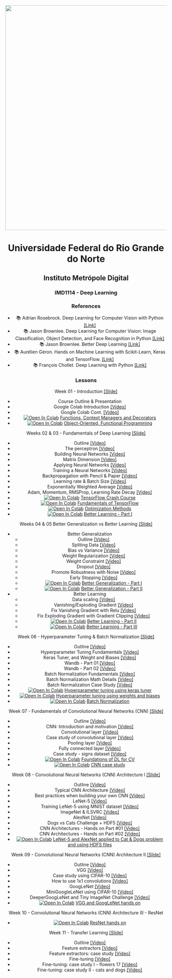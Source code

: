<center><img width="700" src="https://drive.google.com/uc?export=view&id=1-4Ug5JFs9_5tmMfnGpLanRQIWZtF6PRn"></center>
<center>


# Universidade Federal do Rio Grande do Norte
## Instituto Metrópole Digital


### IMD1114 - Deep Learning

### References


- :books: Adrian Rosebrock. Deep Learning for Computer Vision with Python [[Link]](https://www.pyimagesearch.com/)
- :books: Jason Brownlee. Deep Learning for Computer Vision: Image Classification, Object Detection, and Face Recognition in Python [[Link]](https://machinelearningmastery.com/deep-learning-for-computer-vision/)
- :books: Jason Brownlee. Better Deep Learning [[Link]](https://machinelearningmastery.com/better-deep-learning/)
- :books: Aurélien Géron. Hands on Machine Learning with Scikit-Learn, Keras and TensorFlow. [[Link]](https://www.oreilly.com/library/view/hands-on-machine-learning/9781492032632/)
- :books: François Chollet. Deep Learning with Python [[Link]](https://www.manning.com/books/deep-learning-with-python-second-edition)

### Lessons

Week 01 - Introduction [[Slide]](https://github.com/ivanovitchm/deeplearning/blob/main/week_01/Week_01.pdf)
 - Course Outline & Presentation
 - Google Colab Introduction [[Video]](https://www.loom.com/share/8a4f0d34b3cb4d9ea04b6dcf0b3d1aca)
 - Google Colab Cont. [[Video]](https://www.loom.com/share/d96cb0af7d9c4416bfe8145c93248a11)
 - [![Open In Colab](https://colab.research.google.com/assets/colab-badge.svg)](http://colab.research.google.com/github/ivanovitchm/deeplearning/blob/main/week_01/Week%20%2301%20Task%2001%20-%20Functions%2C%20Context%20Managers%20and%20Decorators.ipynb) [Functions, Context Managers and Decorators](https://github.com/ivanovitchm/deeplearning/blob/main/week_01/Week%20%2301%20Task%2001%20-%20Functions%2C%20Context%20Managers%20and%20Decorators.ipynb)
 - [![Open In Colab](https://colab.research.google.com/assets/colab-badge.svg)](http://colab.research.google.com/github/ivanovitchm/deeplearning/blob/main/week_01/Week%20%2301%20Task%2002%20-%20Object-Oriented%2C%20Functional%20Programming.ipynb) [Object-Oriented, Functional Programming](https://github.com/ivanovitchm/deeplearning/blob/main/week_01/Week%20%2301%20Task%2002%20-%20Object-Oriented%2C%20Functional%20Programming.ipynb)


Weeks 02 & 03 - Fundamentals of Deep Learning [[Slide]](https://github.com/ivanovitchm/deeplearning/blob/main/weeks_02_03/Week%20%2302%20Introduction%20to%20Deep%20Learning%20and%20TensorFlow.pdf)
 - Outline [[Video]](https://www.loom.com/share/27073e30d3494ceab94c30f771d98903)
 - The perceptron [[Video]](https://www.loom.com/share/bccf2bc2c7f24652b7b3b73825e0100f)
 - Building Neural Networks [[Video]](https://www.loom.com/share/f0ca49107b52458699210cbda8d3cb76)
 - Matrix Dimension [[Video]](https://www.loom.com/share/31862a3448f6427097e16adc773592a1)
 - Applying Neural Networks [[Video]](https://www.loom.com/share/f5ef63a357604bcebb577458cbfe85f6)
 - Training a Neural Networks [[Video]](https://www.loom.com/share/38f251f7949d4d3c99097395ab9e3b74)
 - Backpropagation with Pencil & Paper [[Video]](https://www.loom.com/share/7093fed68d7342b189ef2f9b85e93b2d)
 - Learning rate & Batch Size [[Video]](https://www.loom.com/share/183248cfec9f46a5bc0ae7ec410aa291)
 - Exponentially Weighted Average [[Video]](https://www.loom.com/share/b84b1452ab5d4193b63481910d9323b1)
 - Adam, Momentum, RMSProp, Learning Rate Decay [[Video]](https://www.loom.com/share/101a5956c6f04d31843f37c4be089978)
 - [![Open In Colab](https://colab.research.google.com/assets/colab-badge.svg)](http://colab.research.google.com/github/ivanovitchm/deeplearning/blob/main/week_02_03/Notebooks/Week%2002%20Task%2001%20-%20TensorFlow%202.x%20%2B%20Keras%20Crash%20Course.ipynb) [TensorFlow Crash Course](https://github.com/ivanovitchm/deeplearning/blob/main/weeks_02_03/Notebooks/Week%2002%20Task%2001%20-%20TensorFlow%202.x%20%2B%20Keras%20Crash%20Course.ipynb)
 - [![Open In Colab](https://colab.research.google.com/assets/colab-badge.svg)](http://colab.research.google.com/github/ivanovitchm/deeplearning/blob/main/weeks_02_03/Notebooks/Week%2002%20Task%2002%20-%20Introduction%20to%20TF.ipynb) [Fundamentals of TensorFlow](https://github.com/ivanovitchm/deeplearning/blob/main/weeks_02_03/Notebooks/Week%2002%20Task%2002%20-%20Introduction%20to%20TF.ipynb)
 - [![Open In Colab](https://colab.research.google.com/assets/colab-badge.svg)](http://colab.research.google.com/github/ivanovitchm/deeplearning/blob/main/weeks_02_03/Notebooks/Week%2002%20Task%2003%20-%20Optimization%20Methods.ipynb) [Optimization Methods](https://github.com/ivanovitchm/deeplearning/blob/main/weeks_02_03/Notebooks/Week%2002%20Task%2003%20-%20Optimization%20Methods.ipynb)
 - [![Open In Colab](https://colab.research.google.com/assets/colab-badge.svg)](http://colab.research.google.com/github/ivanovitchm/deeplearning/blob/main/weeks_02_03/Notebooks/Week%2002%20Task%2004%20-%20Better%20Learning%20part%20I.ipynb) [Better Learning - Part I](https://github.com/ivanovitchm/deeplearning/blob/main/weeks_02_03/Notebooks/Week%2002%20Task%2004%20-%20Better%20Learning%20part%20I.ipynb)

Weeks 04 & 05 Better Generalization vs Better Learning [[Slide]](https://github.com/ivanovitchm/deeplearning/blob/main/weeks_04_05/Weeks%20%2303_04%20Better%20Deep%20Learning.pdf)
- Better Generalization
	- Outline [[Video]](https://www.loom.com/share/1d6cee38eed94354bda412fd19e89308)
	- Spliting Data [[Video]](https://www.loom.com/share/436be4492b0549baba57c52d40941cc3)
	- Bias vs Variance [[Video]](https://www.loom.com/share/9cc90385906d458b9baafc19c686cc8e)
 	- Weight Regularization [[Video]](https://www.loom.com/share/6f8e8101bee243318302cb3742fbdb8c)
  	- Weight Constraint [[Video]](https://www.loom.com/share/b65c8294dcda4746a0a9a9c9ea3b5cb4)
  	- Dropout [[Video]](https://www.loom.com/share/c32f0a35d56b426ca988e05926787936)
  	- Promote Robustness with Noise [[Video]](https://www.loom.com/share/ed48470b14a3460eac572dcf9d8838c9)
  	- Early Stopping [[Video]](https://www.loom.com/share/c738eed439a34794a6b99c555b99afad)
	- [![Open In Colab](https://colab.research.google.com/assets/colab-badge.svg)](http://colab.research.google.com/github/ivanovitchm/deeplearning/blob/main/weeks_04_05/Weeks%20%2304_05%20Task%20%2301%20Better%20Generalization%20I.ipynb) [Better Generalization - Part I](https://github.com/ivanovitchm/deeplearning/blob/main/weeks_04_05/Weeks%20%2304_05%20Task%20%2301%20Better%20Generalization%20I.ipynb)
	- [![Open In Colab](https://colab.research.google.com/assets/colab-badge.svg)](http://colab.research.google.com/github/ivanovitchm/deeplearning/blob/main/weeks_04_05/Weeks%20%2304_05%20Task%20%2302%20Better%20Generalization%20II.ipynb) [Better Generalization - Part II](https://github.com/ivanovitchm/deeplearning/blob/main/weeks_04_05/Weeks%20%2304_05%20Task%20%2302%20Better%20Generalization%20II.ipynb)
- Better Learning
  	- Data scaling [[Video]](https://www.loom.com/share/7008b640440d412498578e27b8557471)
  	- Vanishing/Exploding Gradient [[Video]](https://www.loom.com/share/fb427d71b7a74e2dab226445941d2d41)
  	- Fix Vanishing Gradient with Relu [[Video]](https://www.loom.com/share/0cdfb9ba531540fca075444f7d732fc6)
  	- Fix Exploding Gradient with Gradient Clipping [[Video]](https://www.loom.com/share/2b560922401442b7b078faf06801a3ad)
	- [![Open In Colab](https://colab.research.google.com/assets/colab-badge.svg)](http://colab.research.google.com/github/ivanovitchm/deeplearning/blob/main/weeks_04_05/Weeks%20%2304_05%20Task%20%2303%20Better%20Learning%20II.ipynb) [Better Learning - Part II](https://github.com/ivanovitchm/deeplearning/blob/main/weeks_04_05/Weeks%20%2304_05%20Task%20%2303%20Better%20Learning%20II.ipynb)
	- [![Open In Colab](https://colab.research.google.com/assets/colab-badge.svg)](http://colab.research.google.com/github/ivanovitchm/deeplearning/blob/main/weeks_04_05/Weeks%20%2304_05%20Task%20%2304%20Better%20Learning%20III.ipynb) [Better Learning - Part III](https://github.com/ivanovitchm/deeplearning/blob/main/weeks_04_05/Weeks%20%2304_05%20Task%20%2304%20Better%20Learning%20III.ipynb)

Week 06 - Hyperparameter Tuning & Batch Normalization [[Slide]](https://github.com/ivanovitchm/deeplearning/blob/main/week_06/Week%20%2306%20Hyperparameter%20Tuning%20and%20Batch%20Normalization.pdf)

- Outline [[Video]](https://loom.com/share/31e6d97572dd4574904e716861cba8ae)
- Hyperparameter Tuning Fundamentals [[Video]](https://www.loom.com/share/19920a5abadd4ce0bea8eadc26c778ee)
- Keras Tuner, and Weight and Biases [[Video]](https://www.loom.com/share/f27dcb1d5779432a906e19db7a834c65)
- Wandb - Part 01 [[Video]](https://www.loom.com/share/fed7cfc2a5414ad58637244f84add9b8)
- Wandb - Part 02 [[Video]](https://www.loom.com/share/16255ea534b34691a90801fe1d34ce6d)
- Batch Normalization Fundamentals [[Video]](https://www.loom.com/share/adf8e445186d44caa79a83d0f3af97d8)
- Batch Normalization Math Details [[Video]](https://www.loom.com/share/b2dad925916e4ae58d6a3cf3223be945)
- Batch Normalization Case Study [[Video]](https://www.loom.com/share/d8113419cd56463eab0094df1a687cf0)
- [![Open In Colab](https://colab.research.google.com/assets/colab-badge.svg)](http://colab.research.google.com/github/ivanovitchm/deeplearning/blob/main/week_06/Week%20%2306%20Task%20%2301%20Hyperparameter%20Tuning%20using%20Keras%20Tuner.ipynb) [Hyperparameter tuning using keras tuner](https://github.com/ivanovitchm/deeplearning/blob/main/week_06/Week%20%2306%20Task%20%2301%20Hyperparameter%20Tuning%20using%20Keras%20Tuner.ipynb)
- [![Open In Colab](https://colab.research.google.com/assets/colab-badge.svg)](http://colab.research.google.com/github/ivanovitchm/deeplearning/blob/main/week_06/Week%20%2306%20Task%20%2302%20Hyperparameter%20Tuning%20using%20Weights%20and%20Biases.ipynb) [Hyperparameter tuning using weights and biases](https://github.com/ivanovitchm/deeplearning/blob/main/week_06/Week%20%2306%20Task%20%2302%20Hyperparameter%20Tuning%20using%20Weights%20and%20Biases.ipynb)
- [![Open In Colab](https://colab.research.google.com/assets/colab-badge.svg)](http://colab.research.google.com/github/ivanovitchm/deeplearning/blob/main/week_06/Week%20%2306%20Track%20%2303%20Batch%20Normalization.ipynb) [Batch Normalization](https://github.com/ivanovitchm/deeplearning/blob/main/week_06/Week%20%2306%20Track%20%2303%20Batch%20Normalization.ipynb)

Week 07 - Fundamentals of Convolutional Neural Networks (CNN) [[Slide]](https://github.com/ivanovitchm/deeplearning/blob/main/week_07/Week%20%2307%20Fundamentals%20of%20CNN.pdf)

- Outline [[Video]](https://loom.com/share/b49c626913cd4d0e9dedb572626a4a48)
- CNN: Introduction and motivation [[Video]](https://www.loom.com/share/bb17b639264c4b079b375b63c4c16085)
- Convolutional layer [[Video]](https://www.loom.com/share/dd6b3d3ae5b3430ead7ed09174dd1b4c)
- Case study of convolutional layer [[Video]](https://www.loom.com/share/48b2566fae7b4c9794526e41ffbd624c)
- Pooling layer [[Video]](https://www.loom.com/share/055e32dcd2564b13890ce19d72daba32)
- Fully connected layer [[Video]](https://www.loom.com/share/7912c7d6e1a54a97b39c15efb5a9fc88)
- Case study - signs dataset [[Video]](https://www.loom.com/share/2ea8f406635b489faa9f7f5ec675de73)
- [![Open In Colab](https://colab.research.google.com/assets/colab-badge.svg)](http://colab.research.google.com/github/ivanovitchm/deeplearning/blob/main/week_07/Foundations_of_DL_for_CV_and_Image_Data_Preparation.ipynb) [Foundations of DL for CV](https://github.com/ivanovitchm/deeplearning/blob/main/week_07/Foundations_of_DL_for_CV_and_Image_Data_Preparation.ipynb)
- [![Open In Colab](https://colab.research.google.com/assets/colab-badge.svg)](http://colab.research.google.com/github/ivanovitchm/deeplearning/blob/main/week_07/Convolutional_Neural_Networks_and_Case_Studies.ipynb) [CNN case study](https://github.com/ivanovitchm/deeplearning/blob/main/week_07/Convolutional_Neural_Networks_and_Case_Studies.ipynb)

Week 08 - Convolutional Neural Networks (CNN) Architecture I [[Slide]](https://github.com/ivanovitchm/deeplearning/blob/main/week_08/Lesson%20%2308%20CNN%20Architectures.pdf)

- Outline [[Video]](https://www.loom.com/share/c218c4ac06684b13aa07049b39f4b4df)
- Typical CNN Architecture [[Video]](https://www.loom.com/share/9aaf99dc6e75403b96e17b08da935313)
- Best practices when building your own CNN [[Video]](https://www.loom.com/share/f1016707d00f4fd99c9dfb6295072554)
- LeNet-5 [[Video]](https://www.loom.com/share/ddaf75c76e6b4ab39b3741f43a655764)
- Training LeNet-5 using MNIST dataset [[Video]](https://www.loom.com/share/59ca5879a00242b4814f822fa3c6a430)
- ImageNet & ILSVRC [[Video]](https://www.loom.com/share/c4f94499da3a4769bd751c2970c3d6ab)
- AlexNet [[Video]](https://www.loom.com/share/bc8475491fcf49d1b17305a0441843f7)
- Dogs vs Cats Challenge + HDF5 [[Video]](https://www.loom.com/share/ba0bfb5f5f6044fead11ebebee3eedd3)
- CNN Architectures - Hands on Part #01 [[Video]](https://www.loom.com/share/068d3145cd9c4b0291e5d2a83a2c494b)
- CNN Architectures - Hands on Part #02 [[Video]](https://www.loom.com/share/b847f834f62c47faaaa936137d163e08)
- [![Open In Colab](https://colab.research.google.com/assets/colab-badge.svg)](http://colab.research.google.com/github/ivanovitchm/deeplearning/blob/main/week_08/Lesson_08.ipynb) [LeNet-5 and AlexNet applied to Cat & Dogs problem and using HDFS files](https://github.com/ivanovitchm/deeplearning/blob/main/week_08/Lesson_08.ipynb)

Week 09 - Convolutional Neural Networks (CNN) Architecture II [[Slide]](https://github.com/ivanovitchm/deeplearning/blob/main/week_09/Week_09.pdf)

- Outline [[Video]](https://www.loom.com/share/12dabb12f4df48f29802976dedf28a93)
- VGG [[Video]](https://www.loom.com/share/54f9a9a0c7164752a0daa2e11ab94304)
- Case study using CIFAR-10 [[Video]](https://www.loom.com/share/f8543faa8a9544f690e8d83493d053ff)
- How to use 1x1 convolutions [[Video]](https://www.loom.com/share/4fa05c8a49814494a658e9ad337a8ef6)
- GoogLeNet [[Video]](https://www.loom.com/share/3f6e276e64b845f390174e86b45a9e5f)
- MiniGoogleLeNet using CIFAR-10 [[Video]](https://www.loom.com/share/62f243ae46ec4796bb767a7e6cbd78c9)
- DeeperGoogLeNet and Tiny ImageNet Challenge [[Video]](https://www.loom.com/share/af4eee545ac24cc59dae0482443efa67)
- [![Open In Colab](https://colab.research.google.com/assets/colab-badge.svg)](http://colab.research.google.com/github/ivanovitchm/deeplearning/blob/main/week_09/Week_09.ipynb) [VGG and GoogLeNet hands on](https://github.com/ivanovitchm/deeplearning/blob/main/week_09/Week_09.ipynb)

Week 10 - Convolutional Neural Networks (CNN) Architecture III - ResNet
- [![Open In Colab](https://colab.research.google.com/assets/colab-badge.svg)](http://colab.research.google.com/github/ivanovitchm/deeplearning/blob/main/week_10/Week_10.ipynb) [ResNet hands on](https://github.com/ivanovitchm/deeplearning/blob/main/week_10/Week_10.ipynb)

Week 11 - Transfer Learning [[Slide]](https://github.com/ivanovitchm/deeplearning/blob/main/week_11/Week%20%2311.pdf)

- Outline [[Video]](https://www.loom.com/share/a748317324724d029678eb33c877b82f)
- Feature extractors [[Video]](https://www.loom.com/share/e19e7431012c42aaa3957ebf0e756e8b)
- Feature extractors: case study [[Video]](https://www.loom.com/share/7492b62692b24617a3c87f3635af8942)
- Fine-tuning [[Video]](https://www.loom.com/share/eaf9c878e7474a1b864bd5e967ae2b05)
- Fine-tuning: case study I - flowers 17 [[Video]](https://www.loom.com/share/57830f6349e84360a71ceac147e0ac41)
- Fine-tuning: case study II - cats and dogs [[Video]](https://www.loom.com/share/9253be684b06472ea9705eb1cf7cf321)





